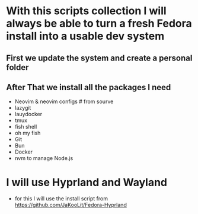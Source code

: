# With this scripts collection I will always be able to turn a fresh Fedora install into a usable dev system

## First we update the system and create a personal folder

## After That we install all the packages I need 
- Neovim & neovim configs # from sourve
- lazygit
- lauydocker
- tmux
- fish shell
- oh my fish
- Git
- Bun
- Docker
- nvm to manage Node.js

# I will use Hyprland and Wayland
- for this I will use the install script from <https://github.com/JaKooLit/Fedora-Hyprland>

